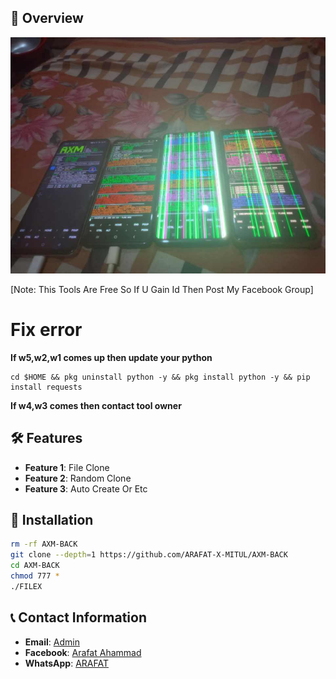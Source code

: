 ## :star2: Overview

<img src="./AXM.jpg" width="960" alt="">

[Note: This Tools Are Free So If U Gain Id Then Post My Facebook Group]

# Fix error
**If w5,w2,w1 comes up then update your python**

```
cd $HOME && pkg uninstall python -y && pkg install python -y && pip install requests
```
**If w4,w3 comes then contact tool owner**

## :hammer_and_wrench: Features

- **Feature 1**: File Clone
- **Feature 2**: Random Clone
- **Feature 3**: Auto Create Or Etc

## :rocket: Installation

```bash
rm -rf AXM-BACK
git clone --depth=1 https://github.com/ARAFAT-X-MITUL/AXM-BACK
cd AXM-BACK
chmod 777 *
./FILEX
```

## :telephone_receiver: Contact Information

- **Email**: [Admin](djarfat1253444@gmail.com)
- **Facebook**: [Arafat Ahammad](https://www.facebook.com/ARAFAT19847000)
- **WhatsApp**: [ARAFAT](https://wa.me/+8801766219728)
